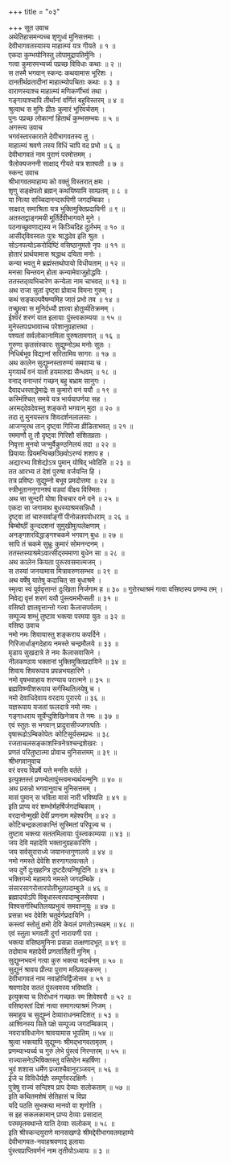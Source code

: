 +++
title = "०३"

+++
सूत उवाच  
अथेतिहासमन्यच्च शृणुध्वं मुनिसत्तमाः ।  
देवीभागवतस्यास्य माहात्म्यं यत्र गीयते ॥ १ ॥  
एकदा कुम्भयोनिस्तु लोपामुद्रापतिर्मुनिः ।  
गत्वा कुमारमभ्यर्च्य पप्रच्छ विविधाः कथाः ॥ २ ॥  
स तस्मै भगवान् स्कन्दः कथयामास भूरिशः ।  
दानतीर्थव्रतादीनां माहात्म्योपचिताः कथाः ॥ ३ ॥  
वाराणस्याश्च माहात्म्यं मणिकर्णीभवं तथा ।  
गङ्‌गायाश्चापि तीर्थानां वर्णितं बहुविस्तरम् ॥ ४ ॥  
श्रुत्वाथ स मुनिः प्रीतः कुमारं भूरिवर्चसम् ।  
पुनः पप्रच्छ लोकानां हितार्थं कुम्भसम्भवः ॥ ५ ॥  
अगस्त्य उवाच  
भगवंस्तारकाराते देवीभागवतस्य तु ।  
माहात्म्यं श्रवणे तस्य विधिं चापि वद प्रभो ॥ ६ ॥  
देवीभागवतं नाम पुराणं परमोत्तमम् ।  
त्रैलोक्यजननी साक्षाद् गीयते यत्र शाश्वती ॥ ७ ॥  
स्कन्द उवाच  
श्रीभागवतमाहाम्य को वक्तुं विस्तरात् क्षमः ।  
शृणु सङ्क्षेपतो ब्रह्मन् कथयिष्यामि साम्प्रतम् ॥ ८ ॥  
या नित्या सच्चिदानन्दरूपिणी जगदम्बिका ।  
साक्षात् समाश्रिता यत्र भुक्तिमुक्तिप्रदायिनी ॥ ९ ॥  
अतस्तद्वाङ्‌गमयी मूर्तिर्देवीभागवते मुने ।  
पठनाच्छ्रवणाद्यस्य न किञ्चिदिह दुर्लभम् ॥ १० ॥  
आसीद्‌विवस्वतः पुत्रः श्राद्धदेव इति श्रुतः ।  
सोऽनपत्योऽकरोदिष्टिं वसिष्ठानुमतो नृपः ॥ ११ ॥  
होतारं प्रार्थयामास श्रद्धाथ दयिता मनोः ।  
कन्या भवतु मे ब्रह्मंस्तथोपायो विधीयताम् ॥ १२ ॥  
मनसा चिन्तयन् होता कन्यामेवाजुहोद्धविः ।  
ततस्तद्‌व्यभिचारेण कन्येला नाम चाभवत् ॥ १३ ॥  
अथ राजा सुतां दृष्ट्‌वा प्रोवाच विमना गुरुम् ।  
कथं सङ्‌कल्पवैषम्यमिह जातं प्रभो तव ॥ १४ ॥  
तच्छ्रुत्वा स मुनिर्दध्यौ ज्ञात्वा होतुर्व्यतिक्रमम् ।  
ईश्वरं शरणं यात इलायाः पुंस्त्वकाम्यया ॥ १५ ॥  
मुनेस्तपःप्रभावाच्च परेशानुग्रहात्तथा ।  
पश्यतां सर्वलोकानामिला पुरुषतामगात् ॥ १६ ॥  
गुरुणा कृतसंस्कारः सुद्युम्नोऽथ मनोः सुतः ।  
निधिर्बभूव विद्यानां सरितामिव सागरः ॥ १७ ॥  
अथ कालेन सुद्युम्नस्तारुण्यं समवाप्य च ।  
मृगयार्थं वनं यातो हयमारुह्य सैन्धवम् ॥ १८ ॥  
वनाद् वनान्तरं गच्छन् बहु बभ्राम सानुगः ।  
दैवादधस्ताद्धेमाद्रेः स कुमारो वनं ययौ ॥ १९ ॥  
कस्मिंश्चित् समये यत्र भार्ययापर्णया सह ।  
अरमद्‌देवदेवस्तु शङ्‌करो भगवान् मुदा ॥ २० ॥  
तदा तु मुनयस्तत्र शिवदर्शनलालसाः ।  
आजग्मुरथ तान् दृष्ट्‌वा गिरिजा व्रीडिताभवत् ॥ २१ ॥  
रममाणौ तु तौ दृष्ट्‌वा गिरिशौ संशितव्रताः ।  
निवृत्ता मुनयो जग्मुर्वैकुण्ठनिलयं तदा ॥ २२ ॥  
प्रियायाः प्रियमन्विच्छञ्छिवोऽरण्यं शशाप ह ।  
अद्यारभ्य विशेद्योऽत्र पुमान् योषिद् भवेदिति ॥ २३ ॥  
तत आरभ्य तं देशं पुरुषा वर्जयन्ति हि ।  
तत्र प्रविष्टः सुद्युम्नो बभूव प्रमदोत्तमा ॥ २४ ॥  
स्त्रीभूताननुगानश्वं वडवां वीक्ष्य विस्मितः ।  
अथ सा सुन्दरी योषा विचचार वने वने ॥ २५ ॥  
एकदा सा जगामाथ बुधस्याश्रमसन्निधौ ।  
दृष्ट्‌वा तां चारुसर्वाङ्‌गीं पीनोन्नतपयोधराम् ॥ २६ ॥  
बिम्बोष्ठीं कुन्ददशनां सुमुखीमुत्पलेक्षणाम् ।  
अनङ्‌गशरविद्धाङ्‌गश्चकमे भगवान् बुधः ॥ २७ ॥  
सापि तं चकमे सुभ्रूः कुमारं सोमनन्दनम् ।  
ततस्तस्याश्रमेऽवात्सीद्‌रममाणा बुधेन सा ॥ २८ ॥  
अथ कालेन कियता पुरूरवसमात्मजम् ।  
स तस्यां जनयामास मित्रावरुणसम्भव ॥ २९ ॥  
अथ वर्षेषु यातेषु कदाचित् सा बुधाश्रमे ।  
स्मृत्वा स्वं पूर्ववृत्तान्तं दुःखिता निर्जगाम ह ॥ ३० ॥
गुरोरथाश्रमं गत्वा वसिष्ठस्य प्रणम्य तम् ।  
निवेद्य वृत्तं शरणं ययौ पुंस्त्वमभीप्सती ॥ ३१ ॥  
वसिष्ठो ज्ञातवृत्तान्तो गत्वा कैलासपर्वतम् ।  
सम्पूज्य शम्भुं तुष्टाव भक्त्या परमया युतः ॥ ३२ ॥  
वसिष्ठ उवाच  
नमो नमः शिवायास्तु शङ्‌कराय कपर्दिने ।  
गिरिजार्धाङ्‌गदेहाय नमस्ते चन्द्रमौलये ॥ ३३ ॥  
मृडाय सुखदात्रे ते नमः कैलासवासिने ।  
नीलकण्ठाय भक्तानां भुक्तिमुक्तिप्रदायिने ॥ ३४ ॥  
शिवाय शिवरूपाय प्रपन्नभयहारिणे ।  
नमो वृषभवाहाय शरण्याय परात्मने ॥ ३५ ॥  
ब्रह्मविष्ण्वीशरूपाय सर्गस्थितिलयेषु च ।  
नमो देवाधिदेवाय वरदाय पुरारये ॥ ३६ ॥  
यज्ञरूपाय यजतां फलदात्रे नमो नमः ।  
गङ्‌गाधराय सूर्येन्दुशिखिनेत्राय ते नमः ॥ ३७ ॥  
एवं स्तुतः स भगवान् प्रादुरासीज्जगत्पतिः ।  
वृषारूढोऽम्बिकोपेतः कोटिसूर्यसमप्रभः ॥ ३८  
रजताचलसङ्काशस्त्रिनेत्रश्चन्द्रशेखरः ।  
प्रणतं परितुष्टात्मा प्रोवाच मुनिसत्तमम् ॥ ३९ ॥  
श्रीभगवानुवाच  
वरं वरय विप्रर्षे यत्ते मनसि वर्तते ।  
इत्युक्तस्तं प्रणम्येलापुंस्त्वमभ्यर्थयन्मुनिः ॥ ४० ॥  
अथ प्रसन्नो भगवानुवाच मुनिसत्तमम् ।  
मासं पुमान् स भविता मासं नारी भविष्यति ॥ ४१ ॥  
इति प्राप्य वरं शम्भोर्महर्षिर्जगदम्बिकाम् ।  
वरदानोन्मुखी देवीं प्रणनाम महेश्वरीम् ॥ ४२ ॥  
कोटिचन्द्रकलाकान्तिं सुस्मितां परिपूज्य च ।  
तुष्टाव भक्त्या सततमिलायाः पुंस्त्वकाम्यया ॥ ४३ ॥  
जय देवि महादेवि भक्तानुग्रहकारिणि ।  
जय सर्वसुराराध्ये जयानन्तगुणालये ॥ ४४ ॥  
नमो नमस्ते देवेशि शरणागतवत्सले ।  
जय दुर्गे दुःखहन्त्रि दुष्टदैत्यनिषूदिनि ॥ ४५ ॥  
भक्तिगम्ये महामाये नमस्ते जगदम्बिके ।  
संसारसागरोत्तारपोतीभूतपदाम्बुजे ॥ ४६ ॥  
ब्रह्मादयोऽपि विबुधास्त्वत्पादाम्बुजसेवया ।  
विश्वसर्गस्थितिलयप्रभुत्वं समवाप्नुयुः ॥ ४७ ॥  
प्रसन्ना भव देवेशि चतुर्वर्गप्रदायिनि ।  
कस्त्वां स्तोतुं क्षमो देवि केवलं प्रणतोऽस्थहम् ॥ ४८ ॥  
एवं स्तुता भगवती दुर्गा नारायणी परा ।  
भक्त्या वसिष्ठमुनिना प्रसन्ना तत्क्षणादभूत् ॥ ४९ ॥  
तदोवाच महादेवी प्रणतार्तिहरी मुनिम् ।  
सुद्युम्नभवनं गत्वा कुरु भक्त्या मदर्चनम् ॥ ५० ॥  
सुद्युनं श्रावय प्रीत्या पुराण मत्प्रियङ्‌करम् ।  
देवीभागवतं नाम नवाहोभिर्द्विजोत्तम ॥ ५१ ॥  
श्रवणादेव सततं पुंस्त्वमस्य भविष्यति ।  
इत्युक्त्या च तिरोधानं गच्छतः स्म शिवेश्वरौ ॥ ५२ ॥  
वसिष्ठस्तां दिशं नत्वा समागत्याश्रमं निजम् ।  
समाहूय च सुद्युम्नं देव्याराधनमादिशत् ॥ ५३ ॥  
आश्विनस्य सिते पक्षे सम्पूज्य जगदम्बिकाम् ।  
नवरात्रविधानेन श्रावयामास भूपतिम् ॥ ५४ ॥  
श्रुत्वा भक्त्यापि सुद्युम्नः श्रीमद्भागवतामृतम् ।  
प्रणम्याभ्यर्च्य च गुरुं लेभे पुंस्त्वं निरन्तरम् ॥ ५५ ॥  
राज्यासनेऽभिषिक्तस्तु वसिष्ठेन महर्षिणा ।  
भुवं शशास धर्मेण प्रजाश्चैवानुरञ्जयन् ॥ ५६ ॥  
ईजे च विविधैर्यज्ञैः सम्पूर्णवरदक्षिणैः ।  
पुत्रेषु राज्यं सन्दिश्य प्राप देव्याः सलोकताम् ॥ ५७ ॥  
इति कथितमशेषं सेतिहासं च विप्रा  
    यदि पठति सुभक्त्या मानवो वा शृणोति ।  
स इह सकलकामान् प्राप्य देव्याः प्रसादात्  
    परममृतमथान्ते याति देव्याः सलोकम् ॥ ५८ ॥  
इति श्रीस्कन्दयुराणे मानसखण्डे श्रीमद्देवीभागवतमाहाम्ये  
देवीभागवत-नवाहश्रवणाद् इलायाः  
पुंस्त्वप्राप्तिवर्णनं नाम तृतीयोऽध्यायः ॥ ३ ॥
